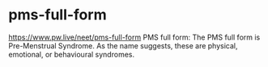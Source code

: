 # pms-full-form
https://www.pw.live/neet/pms-full-form PMS full form: The PMS full form is Pre-Menstrual Syndrome. As the name suggests, these are physical, emotional, or behavioural syndromes.
